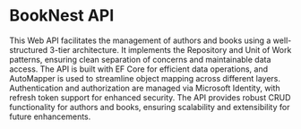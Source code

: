 # BookNest API


This Web API facilitates the management of authors and books using a well-structured 3-tier architecture. It implements the Repository and Unit of Work patterns, ensuring clean separation of concerns and maintainable data access. The API is built with EF Core for efficient data operations, and AutoMapper is used to streamline object mapping across different layers. Authentication and authorization are managed via Microsoft Identity, with refresh token support for enhanced security. The API provides robust CRUD functionality for authors and books, ensuring scalability and extensibility for future enhancements.
